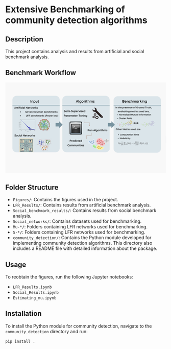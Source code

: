 # Extensive Benchmarking of community detection algorithms

## Description
This project contains analysis and results from artificial and social benchmark analysis.

## Benchmark Workflow
![Benchmark Workflow](Figures/Fig4.png)

## Folder Structure
- `Figures/`: Contains the figures used in the project.
- `LFR_Results/`: Contains results from artificial benchmark analysis.
- `Social_benchmark_results/`: Contains results from social benchmark analysis.
- `Social_networks/`: Contains datasets used for benchmarking.
- `Mu-*/`: Folders containing LFR networks used for benchmarking.
- `S-*/`: Folders containing LFR networks used for benchmarking.
- `community_detection/`: Contains the Python module developed for implementing community detection algorithms. This directory also includes a README file with detailed information about the package.

## Usage
To reobtain the figures, run the following Jupyter notebooks:
- `LFR_Results.ipynb`
- `Social_Results.ipynb`
- `Estimating_mu.ipynb`


## Installation
To install the Python module for community detection, navigate to the `community_detection` directory and run:

```bash
pip install .
```
